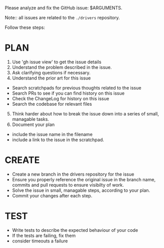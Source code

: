 Please analyze and fix the GitHub issue: $ARGUMENTS.

Note:: all issues are related to the `./drivers` repository.

Follow these steps:

# PLAN

1. Use 'gh issue view' to get the issue details
2. Understand the problem described in the issue.
3. Ask clarifying questions if necessary.
4. Understand the prior art for this issue
  - Search scratchpads for previous thoughts related to the issue
  - Search PRs to see if you can find history on this issue
  - Check the ChangeLog for history on this issue
  - Search the codebase for relevant files
5. Think harder about how to break the issue down into a series of small, managable tasks.
6. Document your plan
  - include the issue name in the filename
  - include a link to the issue in the scratchpad.

# CREATE

- Create a new branch in the drivers repository for the issue
- Ensure you properly reference the original issue in the branch name, commits and pull requests to ensure visibilty of work.
- Solve the issue in small, managable steps, according to your plan.
- Commit your changes after each step.

# TEST

- Write tests to describe the expected behaviour of your code
- If the tests are failing, fix them
- consider timeouts a failure
